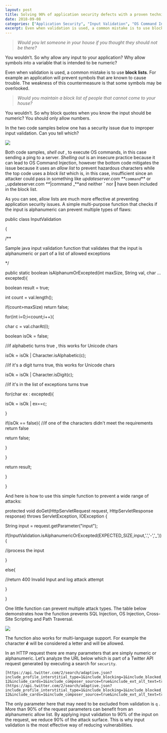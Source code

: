 ```yaml
---
layout: post
title: Solving 90% of application security defects with a proven technique
date: 2018-09-08
categories: ["Application Security", "Input Validation", "OS Command Injection", "Allow List", "Block List", "SQL Injection", "Cross-Site Scripting", "Path Traversal", "Security Best Practices"]
excerpt: Even when validation is used, a common mistake is to use block lists. For example an application will prevent symbols that are known to cause trouble. The weakness of this countermeasure is that some symbols may be overlooked.
---
```

> _Would you let someone in your house if you thought they should not be
> there?_

You wouldn’t. So why allow any input to your application? Why allow symbols
into a variable that is intended to be numeric?

Even when validation is used, a common mistake is to use **block lists**. For
example an application will prevent symbols that are known to cause trouble.
The weakness of this countermeasure is that some symbols may be overlooked.

> _Would you maintain a block list of people that cannot come to your house?_

You wouldn’t. So why block quotes when you know the input should be numeric?
You should only allow numbers.

In the two code samples below one has a security issue due to improper input
validation. Can you tell which?

![](/images/1.png.avif)

Both code samples, _shell out_ , to execute OS commands, in this case sending
a ping to a server. _Shelling out_  is an insecure practice because it can
lead to OS Command Injection, however the bottom code mitigates the issue
because it uses an _allow list_  to prevent hazardous characters while the top
code uses a _block list_  which is, in this case, insufficient since an
attacker could pass in something like _updateserver.com  _**_`command`_**  or
_updateserver.com  _**_|command  _**and neither **`**  nor **|**  have been
included in the block list.

As you can see, allow lists are much more effective at preventing application
security issues. A simple multi-purpose function that checks if the input is
alphanumeric can prevent multiple types of flaws:

public class InputValidation

{

/**

Sample java input validation function that validates that the input is
alphanumeric or part of a list of allowed exceptions

*/

public static boolean isAlphanumOrExcepted(int maxSize, String val, char ...
excepted){

boolean result = true;

int count = val.length();

if(count>maxSize) return false;

for(int i=0;i<count;i++){

char c = val.charAt(i);

boolean isOk = false;

//if alphabetic turns true , this works for Unicode chars

isOk = isOk | Character.isAlphabetic(c);

//if it's a digit turns true, this works for Unicode chars

isOk = isOk | Character.isDigit(c);

//if it's in the list of exceptions turns true

for(char ex : excepted){

isOk = isOk | ex==c;

}

if(isOk == false){ //if one of the characters didn't meet the requirements
return false

return false;

}

}

return result;

}

}

And here is how to use this simple function to prevent a wide range of
attacks:

protected void doGet(HttpServletRequest request, HttpServletResponse response)
throws ServletException, IOException {

String input = request.getParameter("input");

if(InputValidation.isAlphanumericOrExcepted(EXPECTED_SIZE,input,'.','-','_')){

//process the input

}

else{

//return 400 Invalid Input and log attack attempt

}

}

One little function can prevent multiple attack types. The table below
demonstrates how the function prevents SQL Injection, OS Injection, Cross-Site
Scripting and Path Traversal.

![](/images/2.png.avif)

The function also works for multi-language support. For example the character
**_è_**  will be considered a letter and will be allowed.

In an HTTP request there are many parameters that are simply numeric or
alphanumeric. Let’s analyze the URL below which is part of a Twitter API
request generated by executing a search for `security`.

    
    
    [https://api.twitter.com/2/search/adaptive.json?include_profile_interstitial_type=1&include_blocking=1&include_blocked_by=1&include_followed_by=1&include_want_retweets=1&include_mute_edge=1&include_can_dm=1&include_can_media_tag=1&skip_status=1&cards_platform=Web-12&include_cards=1&include_composer_source=true&include_ext_alt_text=true&include_reply_count=1&tweet_mode=extended&include_entities=true&include_user_entities=true&include_ext_media_color=true&send_error_codes=true&q=security&count=20&query_source=typd&pc=1&spelling_corrections=1&ext=mediaStats%2ChighlightedLabel](https://api.twitter.com/2/search/adaptive.json?include_profile_interstitial_type=1&include_blocking=1&include_blocked_by=1&include_followed_by=1&include_want_retweets=1&include_mute_edge=1&include_can_dm=1&include_can_media_tag=1&skip_status=1&cards_platform=Web-12&include_cards=1&include_composer_source=true&include_ext_alt_text=true&include_reply_count=1&tweet_mode=extended&include_entities=true&include_user_entities=true&include_ext_media_color=true&send_error_codes=true&q=security&count=20&query_source=typd&pc=1&spelling_corrections=1&ext=mediaStats%2ChighlightedLabel)

The only parameter here that may need to be excluded from validation is `q` .
More than 90% of the request parameters can benefit from an alphanumeric allow
list. By applying input validation to 90% of the input on the request, we
reduce 90% of the attack surface. This is why input validation is the most
effective way of reducing vulnerabilities.

  

  
  
  


